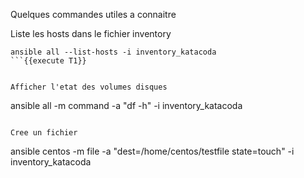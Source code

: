 Quelques commandes utiles a connaitre

Liste les hosts dans le fichier inventory
```
ansible all --list-hosts -i inventory_katacoda
```{{execute T1}}


Afficher l'etat des volumes disques
```
ansible all -m command -a "df -h" -i inventory_katacoda
```{{execute T1}}

Cree un fichier 
```
ansible centos -m file -a "dest=/home/centos/testfile state=touch" -i inventory_katacoda
```{{execute T1}}